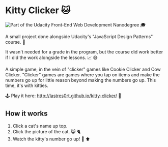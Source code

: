 # Kitty Clicker 🐱
![Part of the Udacity Front-End Web Development Nanodegree](https://img.shields.io/badge/Udacity-Front--End%20Web%20Developer%20Nanodegree-02b3e4.svg) 🎓

A small project done alongside Udacity's "JavaScript Design Patterns" course. 💠

It wasn't needed for a grade in the program, but the course did work better if I did the work alongside the lessons. 📈 😅

A simple game, in the vein of "clicker" games like Cookie Clicker and Cow Clicker. "Clicker" games are games where you tap on items and make the numbers go up for little reason beyond making the numbers go up. This time, it's with kitties.

🕹 Play it here: http://lastres0rt.github.io/kitty-clicker/ 👾

## How it works

1. Click a cat's name up top.
2. Click the picture of the cat. 😸 🐈
3. Watch the kitty's number go up! 💯 ⬆️
